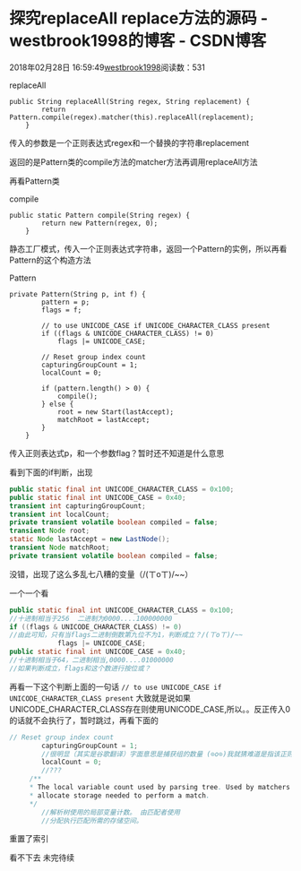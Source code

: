 # 探究replaceAll replace方法的源码 - westbrook1998的博客 - CSDN博客





2018年02月28日 16:59:49[westbrook1998](https://me.csdn.net/westbrook1998)阅读数：531








replaceAll

```
public String replaceAll(String regex, String replacement) {
        return Pattern.compile(regex).matcher(this).replaceAll(replacement);
    }
```

传入的参数是一个正则表达式regex和一个替换的字符串replacement 

返回的是Pattern类的compile方法的matcher方法再调用replaceAll方法 

再看Pattern类 

compile
```
public static Pattern compile(String regex) {
        return new Pattern(regex, 0);
    }
```

静态工厂模式，传入一个正则表达式字符串，返回一个Pattern的实例，所以再看Pattern的这个构造方法 

Pattern

```
private Pattern(String p, int f) {
        pattern = p;
        flags = f;

        // to use UNICODE_CASE if UNICODE_CHARACTER_CLASS present
        if ((flags & UNICODE_CHARACTER_CLASS) != 0)
            flags |= UNICODE_CASE;

        // Reset group index count
        capturingGroupCount = 1;
        localCount = 0;

        if (pattern.length() > 0) {
            compile();
        } else {
            root = new Start(lastAccept);
            matchRoot = lastAccept;
        }
    }
```

传入正则表达式p，和一个参数flag？暂时还不知道是什么意思 

看到下面的if判断，出现

```java
public static final int UNICODE_CHARACTER_CLASS = 0x100;
public static final int UNICODE_CASE = 0x40;
transient int capturingGroupCount;
transient int localCount;
private transient volatile boolean compiled = false;
transient Node root;
static Node lastAccept = new LastNode();
transient Node matchRoot;
private transient volatile boolean compiled = false;
```

没错，出现了这么多乱七八糟的变量（/(ㄒoㄒ)/~~） 

一个一个看

```java
public static final int UNICODE_CHARACTER_CLASS = 0x100;
//十进制相当于256  二进制为0000....100000000
if ((flags & UNICODE_CHARACTER_CLASS) != 0)
//由此可知，只有当flags二进制倒数第九位不为1，判断成立？/(ㄒoㄒ)/~~
            flags |= UNICODE_CASE;
public static final int UNICODE_CASE = 0x40;
//十进制相当于64，二进制相当,0000....01000000
//如果判断成立，flags和这个数进行按位或？
```

再看一下这个判断上面的一句话
`// to use UNICODE_CASE if UNICODE_CHARACTER_CLASS present`
大致就是说如果UNICODE_CHARACTER_CLASS存在则使用UNICODE_CASE,所以。。反正传入0的话就不会执行了，暂时跳过，再看下面的

```java
// Reset group index count
        capturingGroupCount = 1;
        //很明显（其实是谷歌翻译）字面意思是捕获组的数量 (⊙o⊙)我就猜难道是指该正则匹配的组数
        localCount = 0;
        //???
     /**
     * The local variable count used by parsing tree. Used by matchers to
     * allocate storage needed to perform a match.
     */
        //解析树使用的局部变量计数。 由匹配者使用
        //分配执行匹配所需的存储空间。
```

重置了索引 

看不下去 未完待续




